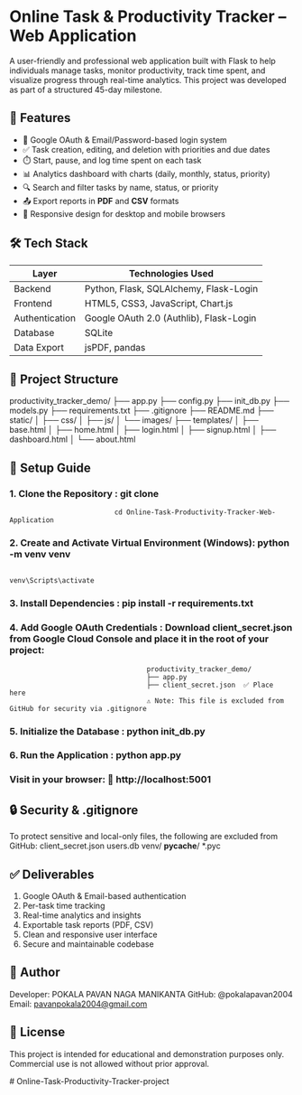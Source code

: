 # Online Task & Productivity Tracker – Web Application

A user-friendly and professional web application built with Flask to help individuals manage tasks, monitor productivity, track time spent, and visualize progress through real-time analytics. This project was developed as part of a structured 45-day milestone.

## 🚀 Features

- 🔐 Google OAuth & Email/Password-based login system  
- ✅ Task creation, editing, and deletion with priorities and due dates  
- ⏱️ Start, pause, and log time spent on each task  
- 📊 Analytics dashboard with charts (daily, monthly, status, priority)  
- 🔍 Search and filter tasks by name, status, or priority  
- 📤 Export reports in **PDF** and **CSV** formats  
- 📱 Responsive design for desktop and mobile browsers

## 🛠️ Tech Stack

| Layer        | Technologies Used                          |
|--------------|---------------------------------------------|
| Backend      | Python, Flask, SQLAlchemy, Flask-Login      |
| Frontend     | HTML5, CSS3, JavaScript, Chart.js           |
| Authentication | Google OAuth 2.0 (Authlib), Flask-Login |
| Database     | SQLite                                      |
| Data Export  | jsPDF, pandas                               |


## 📁 Project Structure
productivity_tracker_demo/
├── app.py
├── config.py
├── init_db.py
├── models.py
├── requirements.txt
├── .gitignore
├── README.md
├── static/
│ ├── css/
│ ├── js/
│ └── images/
├── templates/
│ ├── base.html
│ ├── home.html
│ ├── login.html
│ ├── signup.html
│ ├── dashboard.html
│ └── about.html

## 🧪 Setup Guide
### 1. Clone the Repository : git clone 
                              cd Online-Task-Productivity-Tracker-Web-Application

### 2. Create and Activate Virtual Environment (Windows): python -m venv venv
                                                          venv\Scripts\activate

### 3. Install Dependencies : pip install -r requirements.txt
### 4. Add Google OAuth Credentials : Download client_secret.json from Google Cloud Console and place it in the root of your project:
                                      productivity_tracker_demo/
                                      ├── app.py
                                      ├── client_secret.json  ✅ Place here
                                      ⚠️ Note: This file is excluded from GitHub for security via .gitignore
                                      
### 5. Initialize the Database  : python init_db.py
### 6. Run the Application : python app.py
### Visit in your browser: 🔗 http://localhost:5001

## 🔒 Security & .gitignore
To protect sensitive and local-only files, the following are excluded from GitHub:
client_secret.json
users.db
venv/
__pycache__/
*.pyc

## ✅ Deliverables
1. Google OAuth & Email-based authentication  
2. Per-task time tracking  
3. Real-time analytics and insights  
4. Exportable task reports (PDF, CSV)  
5. Clean and responsive user interface  
6. Secure and maintainable codebase

## 👤 Author
Developer: POKALA PAVAN NAGA MANIKANTA
GitHub: @pokalapavan2004
Email: pavanpokala2004@gmail.com

## 📄 License
This project is intended for educational and demonstration purposes only. Commercial use is not allowed without prior approval.




#   O n l i n e - T a s k - P r o d u c t i v i t y - T r a c k e r - p r o j e c t 
 
 
